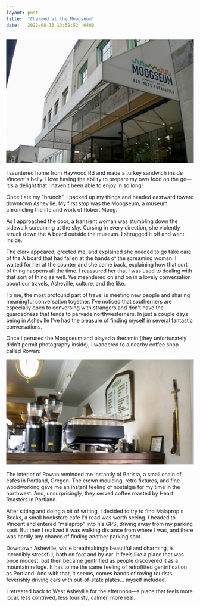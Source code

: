 ```yaml
---
layout: post
title:  "Charmed at the Moogseum"
date:   2022-08-16 13:59:52 -0400
---
```


![Moogseum](/images/moogseum.jpg)

I sauntered home from Haywood Rd and made a turkey sandwich inside
Vincent's belly. I love having the ability to prepare my own food on the
go—it's a delight that I haven't been able to enjoy in so long!

Once I ate my "brunch", I packed up my things and headed eastward toward
downtown Asheville. My first stop was the Moogseum, a museum chronicling
the life and work of Robert Moog.

As I approached the door, a transient woman was stumbling down the
sidewalk screaming at the sky. Cursing in every direction, she violently
struck down the A board outside the museum. I shrugged it off and went
inside.

The clerk appeared, greeted me, and explained she needed to go take care
of the A board that had fallen at the hands of the screaming woman.
I waited for her at the counter and she came back, explaining how that
sort of thing happens all the time. I reassured her that I was used to
dealing with that sort of thing as well. We meandered on and on in
a lovely conversation about our travels, Asheville, culture, and the like.

To me, the most profound part of travel is meeting new people and sharing
meaningful conversation together. I've noticed that southerners are
especially open to conversing with strangers and don't have the
guardedness that tends to pervade northwesterners. In just a couple days
being in Asheville I've had the pleasure of finding myself in several
fantastic conversations.

Once I perused the Moogseum and played a theramin (they unfortunately
didn't permit photography inside), I wandered to a nearby coffee shop
called Rowan:

![Rowan Coffee](/images/rowan-coffee.jpg)

The interior of Rowan reminded me instantly of Barista, a small chain of
cafes in Portland, Oregon. The crown moulding, retro fixtures, and fine
woodworking gave me an instant feeling of nostalgia for my time in the
northwest. And, unsurprisingly, they served coffee roasted by Heart
Roasters in Portland.

After sitting and doing a bit of writing, I decided to try to find
Malaprop's Books, a small bookstore cafe I'd read was worth seeing.
I headed to Vincent and entered "malaprop" into his GPS, driving away from
my parking spot. But then I realized it was walking distance from where
I was, and there was hardly any chance of finding another parking spot.

Downtown Asheville, while breathtakingly beautiful and charming, is
incredibly stressful, both on foot and by car. It feels like a place that
was once modest, but then became gentrified as people discovered it as
a mountain refuge. It has to me the same feeling of retrofitted
gentrification as Portland. And with that, it seems, comes bands of roving
tourists feverishly driving cars with out-of-state plates... myself
included.

I retreated back to West Asheville for the afternoon—a place that feels
more local, less contrived, less touristy, calmer, more real.



